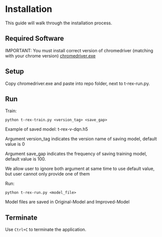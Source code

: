 # Installation

This guide will walk through the installation process.

## Required Software

IMPORTANT: You must install correct version of chromedriver (matching with your chrome version)
[chromedriver.exe](https://chromedriver.chromium.org/downloads)

## Setup

Copy chromedriver.exe and paste into repo folder, next to t-rex-run.py.

## Run

Train:
```shell
python t-rex-train.py <version_tag> <save_gap>
```

Example of saved model: t-rex-v<version>-dqn<training episode>.h5

Argument version_tag indicates the version name of saving model, default value is 0

Argument save_gap indicates the frequency of saving training model, default value is 100.

We allow user to ignore both argument at same time to use default value, but user cannot only provide one of them

Run:
```shell
python t-rex-run.py <model_file>
```

Model files are saved in Original-Model and Improved-Model

## Terminate

Use `Ctrl+C` to terminate the application.
